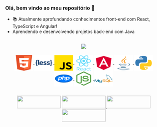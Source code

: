 ### Olá, bem vindo ao meu repositório 👋

- 📚 Atualmente aprofundando conhecimentos front-end com React, TypeScript e Angular!
- Aprendendo e desenvolvendo projetos back-end com Java

<br>
<div align="center">
  <a href="https://github.com/guih1886">
  <img height="200em" src="https://github-readme-stats.vercel.app/api/top-langs/?username=guih1886&layout=compact&langs_count=7&theme=dark"/>
</div>

<div align="center">
    <br>
    <img align="center" alt="HTML" height="50em" width="60em" src="https://raw.githubusercontent.com/guih1886/icons/main/html_icon.png">
    <img align="center" alt="LESS" height="50em" width="60em" src="https://raw.githubusercontent.com/guih1886/icons/main/less_icon.png">
    <img align="center" alt="JS" height="50em" width="60em" src="https://raw.githubusercontent.com/guih1886/icons/main/js_icon.png">
    <img align="center" alt="REACT" height="50em" width="60em" src="https://raw.githubusercontent.com/guih1886/icons/main/react_icon.png">
    <img align="center" alt="ANGULAR" height="50em" width="60em" src="https://raw.githubusercontent.com/guih1886/icons/main/angular_icon.png">
    <img align="center" alt="JAVA" height="50em" width="60em" src="https://raw.githubusercontent.com/guih1886/icons/main/java_icon.png">
    <img align="center" alt="PYTHON" height="50em" width="60em" src="https://raw.githubusercontent.com/guih1886/icons/main/python_icon.png">
    <img align="center" alt="PHP" height="50em" width="60em" src="https://raw.githubusercontent.com/guih1886/icons/main/php_icon.png">
    <img align="center" alt="NODE" height="50em" width="60em" src="https://raw.githubusercontent.com/guih1886/icons/main/node_icon.png">
    <img align="center" alt="SQL" height="50em" width="60em" src="https://raw.githubusercontent.com/guih1886/icons/main/my_sql_icon.png">  
</div>

##

<div align="center">
   <a href="https://api.whatsapp.com/send?phone=5519982210064&text=Olá%20Guilherme">
  <img width="140em" height="40em" src="https://img.shields.io/badge/WhatsApp-25D366?style=for-the-badge&logo=whatsapp&logoColor=white" target="_blank"></a>
  </a>
  <a href="https://www.linkedin.com/in/guih1886/" target="blank">
  <img width="140em" height="40em" src="https://img.shields.io/badge/-LinkedIn-%230077B5?style=for-the-badge&logo=linkedin&logoColor=white" target="blank">
  </a>
  <a href="mailto:guilherme_18henrique@yahoo.com.br">
  <img width="140em" height="40em" src="https://img.shields.io/badge/-Yahoo-blueviolet?style=for-the-badge&logo=yahoo&logoColor=white" target="_blank">
  </a>
   <a href="https://cursos.alura.com.br/vitrinedev/guih1886" target="_blank">
  <img width="140em" height="40em" src="https://img.shields.io/badge/-VitrineDev-072940?style=for-the-badge&logo=alura&logoColor=white" target="_blank">
   </a>
</div>

